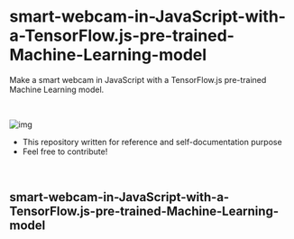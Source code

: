 # smart-webcam-in-JavaScript-with-a-TensorFlow.js-pre-trained-Machine-Learning-model
Make a smart webcam in JavaScript with a TensorFlow.js pre-trained Machine Learning model.

<br>

![img]()

* This repository written for reference and self-documentation purpose
* Feel free to contribute!

<br>

## smart-webcam-in-JavaScript-with-a-TensorFlow.js-pre-trained-Machine-Learning-model
